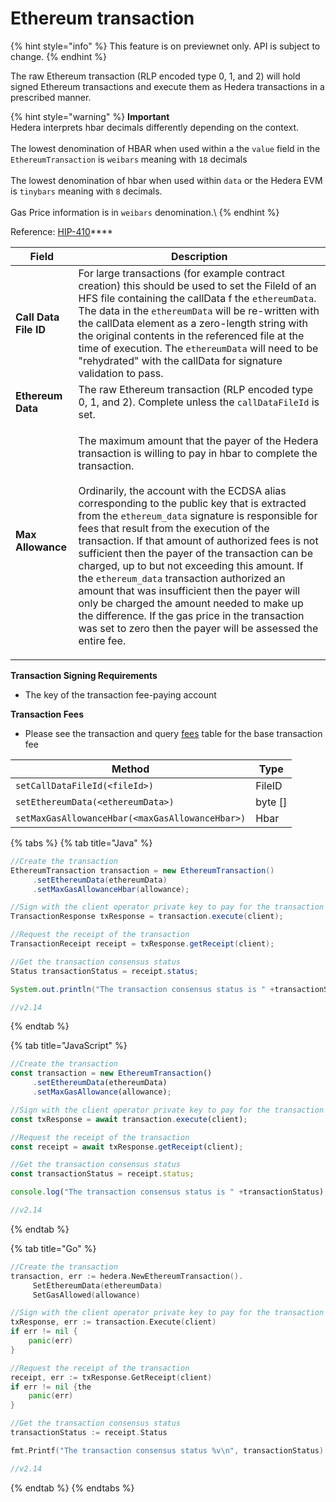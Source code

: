 # Ethereum transaction

{% hint style="info" %}
This feature is on previewnet only. API is subject to change.
{% endhint %}

The raw Ethereum transaction (RLP encoded type 0, 1, and 2) will hold signed Ethereum transactions and execute them as Hedera transactions in a prescribed manner.

{% hint style="warning" %}
**Important**\
Hedera interprets hbar decimals differently depending on the context.\
\
The lowest denomination of HBAR when used within a the `value` field in the `EthereumTransaction` is `weibars` meaning with `18` decimals\
\
The lowest denomination of hbar when used within `data` or the Hedera EVM is `tinybars` meaning with `8` decimals.\
\
Gas Price information is in `weibars` denomination.\\
{% endhint %}

Reference: [HIP-410](https://hips.hedera.com/hip/hip-410)\*\*\*\*

| Field                 | Description                                                                                                                                                                                                                                                                                                                                                                                                                                                                                                                                                                                                                                                                                                                                                                       |
| --------------------- | --------------------------------------------------------------------------------------------------------------------------------------------------------------------------------------------------------------------------------------------------------------------------------------------------------------------------------------------------------------------------------------------------------------------------------------------------------------------------------------------------------------------------------------------------------------------------------------------------------------------------------------------------------------------------------------------------------------------------------------------------------------------------------- |
| **Call Data File ID** | For large transactions (for example contract creation) this should be used to set the FileId of an HFS file containing the callData f the `ethereumData`. The data in the `ethereumData` will be re-written with the callData element as a zero-length string with the original contents in the referenced file at the time of execution. The `ethereumData` will need to be "rehydrated" with the callData for signature validation to pass.                                                                                                                                                                                                                                                                                                                                     |
| **Ethereum Data**     | The raw Ethereum transaction (RLP encoded type 0, 1, and 2). Complete unless the `callDataFileId` is set.                                                                                                                                                                                                                                                                                                                                                                                                                                                                                                                                                                                                                                                                         |
| **Max Allowance**     | <p>The maximum amount that the payer of the Hedera transaction is willing to pay in hbar to complete the transaction.<br><br>Ordinarily, the account with the ECDSA alias corresponding to the public key that is extracted from the <code>ethereum_data</code> signature is responsible for fees that result from the execution of the transaction. If that amount of authorized fees is not sufficient then the payer of the transaction can be charged, up to but not exceeding this amount. If the <code>ethereum_data</code> transaction authorized an amount that was insufficient then the payer will only be charged the amount needed to make up the difference. If the gas price in the transaction was set to zero then the payer will be assessed the entire fee.</p> |

**Transaction Signing Requirements**

* The key of the transaction fee-paying account

**Transaction Fees**

* Please see the transaction and query [fees](../../../networks/mainnet/fees/#transaction-and-query-fees) table for the base transaction fee

| Method                                          | Type     |
| ----------------------------------------------- | -------- |
| `setCallDataFileId(<fileId>)`                   | FileID   |
| `setEthereumData(<ethereumData>)`               | byte \[] |
| `setMaxGasAllowanceHbar(<maxGasAllowanceHbar>)` | Hbar     |

{% tabs %}
{% tab title="Java" %}
```java
//Create the transaction
EthereumTransaction transaction = new EthereumTransaction()
     .setEthereumData(ethereumData)
     .setMaxGasAllowanceHbar(allowance);

//Sign with the client operator private key to pay for the transaction and submit the query to a Hedera network
TransactionResponse txResponse = transaction.execute(client);

//Request the receipt of the transaction
TransactionReceipt receipt = txResponse.getReceipt(client);

//Get the transaction consensus status
Status transactionStatus = receipt.status;

System.out.println("The transaction consensus status is " +transactionStatus);

//v2.14
```
{% endtab %}

{% tab title="JavaScript" %}
```javascript
//Create the transaction
const transaction = new EthereumTransaction()
     .setEthereumData(ethereumData)
     .setMaxGasAllowance(allowance);

//Sign with the client operator private key to pay for the transaction and submit the query to a Hedera network
const txResponse = await transaction.execute(client);

//Request the receipt of the transaction
const receipt = await txResponse.getReceipt(client);

//Get the transaction consensus status
const transactionStatus = receipt.status;

console.log("The transaction consensus status is " +transactionStatus);

//v2.14
```
{% endtab %}

{% tab title="Go" %}
```go
//Create the transaction
transaction, err := hedera.NewEthereumTransaction().
     SetEthereumData(ethereumData)
     SetGasAllowed(allowance)

//Sign with the client operator private key to pay for the transaction and submit the query to a Hedera network
txResponse, err := transaction.Execute(client)
if err != nil {
	panic(err)
}

//Request the receipt of the transaction
receipt, err := txResponse.GetReceipt(client)
if err != nil {the 
	panic(err)
}

//Get the transaction consensus status
transactionStatus := receipt.Status

fmt.Printf("The transaction consensus status %v\n", transactionStatus)

//v2.14
```
{% endtab %}
{% endtabs %}
